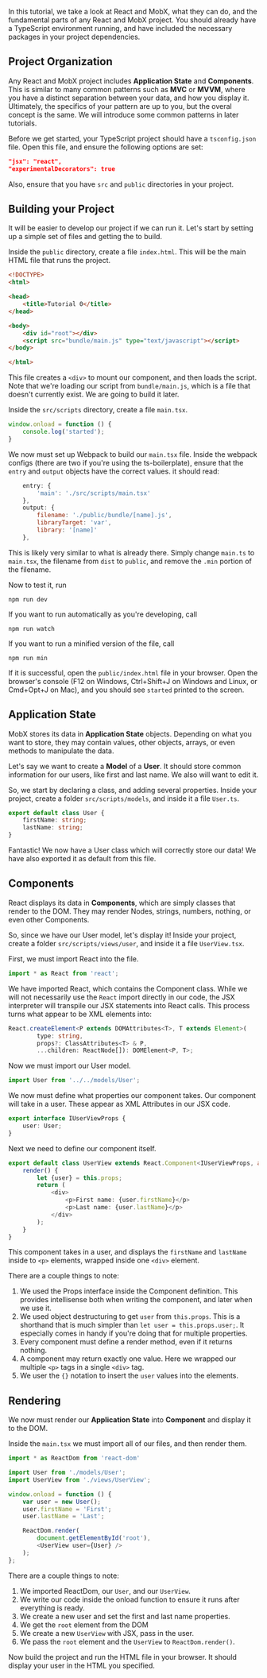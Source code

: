 In this tutorial, we take a look at React and MobX, what they can do, and the fundamental parts of any React and MobX project.  You should already have a TypeScript environment running, and have included the necessary packages in your project dependencies.

## Project Organization

Any React and MobX project includes **Application State** and **Components**.  This is similar to many common patterns such as **MVC** or **MVVM**, where you have a distinct separation between your data, and how you display it.  Ultimately, the specifics of your pattern are up to you, but the overal concept is the same.  We will introduce some common patterns in later tutorials.

Before we get started, your TypeScript project should have a `tsconfig.json` file.  Open this file, and ensure the following options are set:

```` json
"jsx": "react",
"experimentalDecorators": true
````

Also, ensure that you have `src` and `public` directories in your project.

## Building your Project

It will be easier to develop our project if we can run it.  Let's start by setting up a simple set of files and getting the to build.

Inside the `public` directory, create a file `index.html`.  This will be the main HTML file that runs the project.

```` html
<!DOCTYPE>
<html>

<head>
    <title>Tutorial 0</title>
</head>

<body>
    <div id="root"></div>
    <script src="bundle/main.js" type="text/javascript"></script>
</body>

</html>
````

This file creates a `<div>` to mount our component, and then loads the script.  Note that we're loading our script from `bundle/main.js`, which is a file that doesn't currently exist.  We are going to build it later.

Inside the `src/scripts` directory, create a file `main.tsx`.

```` TypeScript
window.onload = function () {
    console.log('started');
}
````

We now must set up Webpack to build our `main.tsx` file.  Inside the webpack configs (there are two if you're using the ts-boilerplate), ensure that the `entry` and `output` objects have the correct values.  it should read:

```` javascript
    entry: {
        'main': './src/scripts/main.tsx'
    },
    output: {
        filename: './public/bundle/[name].js',
        libraryTarget: 'var',
        library: '[name]'
    },
````

This is likely very similar to what is already there.  Simply change `main.ts` to `main.tsx`, the filename from `dist` to `public`, and remove the `.min` portion of the filename.

Now to test it, run

    npm run dev

If you want to run automatically as you're developing, call

    npm run watch

If you want to run a minified version of the file, call

    npm run min

If it is successful, open the `public/index.html` file in your browser.  Open the browser's console (F12 on Windows, Ctrl+Shift+J on Windows and Linux, or Cmd+Opt+J  on Mac), and you should see `started` printed to the screen.

## Application State

MobX stores its data in **Application State** objects.  Depending on what you want to store, they may contain values, other objects, arrays, or even methods to manipulate the data.  

Let's say we want to create a **Model** of a **User**.  It should store common information for our users, like first and last name.  We also will want to edit it.

So, we start by declaring a class, and adding several properties.  Inside your project, create a folder `src/scripts/models`, and inside it a file `User.ts`.

```` TypeScript
export default class User {
    firstName: string;
    lastName: string;
}
````

Fantastic!  We now have a User class which will correctly store our data!  We have also exported it as default from this file.

## Components

React displays its data in **Components**, which are simply classes that render to the DOM.  They may render Nodes, strings, numbers, nothing, or even other Components.

So, since we have our User model, let's display it!  Inside your project, create a folder `src/scripts/views/user`, and inside it a file `UserView.tsx`.

First, we must import React into the file.

```` TypeScript
import * as React from 'react';
````

We have imported React, which contains the Component class.  While we will not necessarily use the `React` import directly in our code, the JSX interpreter will transpile our JSX statements into React calls.  This process turns what appear to be XML elements into:

```` TypeScript
React.createElement<P extends DOMAttributes<T>, T extends Element>(
        type: string,
        props?: ClassAttributes<T> & P,
        ...children: ReactNode[]): DOMElement<P, T>;
````

Now we must import our User model.

```` TypeScript
import User from '../../models/User';
````

We now must define what properties our component takes.  Our component will take in a user.  These appear as XML Attributes in our JSX code.

```` TypeScript
export interface IUserViewProps {
    user: User;
}
````

Next we need to define our component itself.

```` TypeScript
export default class UserView extends React.Component<IUserViewProps, any> {
    render() {
        let {user} = this.props;
        return (
            <div>
                <p>First name: {user.firstName}</p>
                <p>Last name: {user.lastName}</p>
            </div>
        );
    }
}
````

This component takes in a user, and displays the `firstName` and `lastName` inside to `<p>` elements, wrapped inside one `<div>` element.

There are a couple things to note:

1. We used the Props interface inside the Component definition.  This provides intellisense both when writing the component, and later when we use it.
2. We used object destructuring to get `user` from `this.props`.  This is a shorthand that is much simpler than `let user = this.props.user;`.  It especially comes in handy if you're doing that for multiple properties.
3. Every component must define a render method, even if it returns nothing.
4. A component may return exactly one value.  Here we wrapped our multiple `<p>` tags in a single `<div>` tag.
5. We user the `{}` notation to insert the `user` values into the elements.

## Rendering

We now must render our **Application State** into **Component** and display it to the DOM.

Inside the `main.tsx` we must import all of our files, and then render them.

```` TypeScript
import * as ReactDom from 'react-dom'

import User from './models/User';
import UserView from './views/UserView';

window.onload = function () {
    var user = new User();
    user.firstName = 'First';
    user.lastName = 'Last';

    ReactDom.render(
        document.getElementById('root'),
        <UserView user={User} />
    );
};
````

There are a couple things to note:

1. We imported ReactDom, our `User`, and our `UserView`.
2. We write our code inside the onload function to ensure it runs after everything is ready.
3. We create a new user and set the first and last name properties.
5. We get the `root` element from the DOM
6. We create a new `UserView` with JSX, pass in the user.
7. We pass the `root` element and the `UserView` to `ReactDom.render()`.

Now build the project and run the HTML file in your browser.  It should display your user in the HTML you specified.
